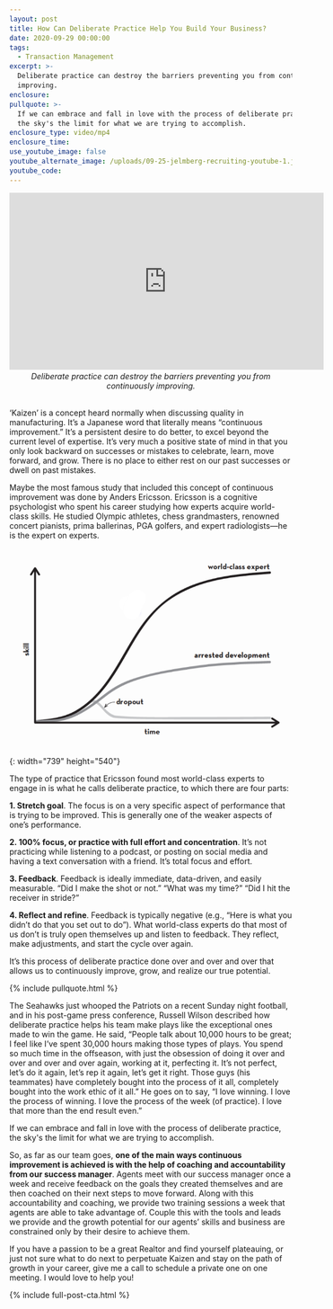 ```yaml
---
layout: post
title: How Can Deliberate Practice Help You Build Your Business?
date: 2020-09-29 00:00:00
tags:
  - Transaction Management
excerpt: >-
  Deliberate practice can destroy the barriers preventing you from continuously
  improving.
enclosure:
pullquote: >-
  If we can embrace and fall in love with the process of deliberate practice,
  the sky's the limit for what we are trying to accomplish.
enclosure_type: video/mp4
enclosure_time:
use_youtube_image: false
youtube_alternate_image: /uploads/09-25-jelmberg-recruiting-youtube-1.jpg
youtube_code:
---
```


<iframe src="https://www.youtube.com/embed/ce9R93rn4gU?rel=0" width="560" height="315" frameborder="0" allowfullscreen="allowfullscreen"></iframe>

<center><em>Deliberate practice can destroy the barriers preventing you from continuously improving.</em></center>

<br>‘Kaizen’ is a concept heard normally when discussing quality in manufacturing. It’s a Japanese word that literally means “continuous improvement.” It’s a persistent desire to do better, to excel beyond the current level of expertise. It’s very much a positive state of mind in that you only look backward on successes or mistakes to celebrate, learn, move forward, and grow. There is no place to either rest on our past successes or dwell on past mistakes.

Maybe the most famous study that included this concept of continuous improvement was done by Anders Ericsson. Ericsson is a cognitive psychologist who spent his career studying how experts acquire world-class skills. He studied Olympic athletes, chess grandmasters, renowned concert pianists, prima ballerinas, PGA golfers, and expert radiologists—he is the expert on experts.

![](/uploads/skill--time.png){: width="739" height="540"}

The type of practice that Ericsson found most world-class experts to engage in is what he calls deliberate practice, to which there are four parts:

**1\. Stretch goal**. The focus is on a very specific aspect of performance that is trying to be improved. This is generally one of the weaker aspects of one’s performance.

**2\. 100% focus, or practice with full effort and concentration**. It’s not practicing while listening to a podcast, or posting on social media and having a text conversation with a friend. It’s total focus and effort.

**3\. Feedback**. Feedback is ideally immediate, data-driven, and easily measurable. “Did I make the shot or not.” “What was my time?” “Did I hit the receiver in stride?”

**4\. Reflect and refine**. Feedback is typically negative (e.g., “Here is what you didn’t do that you set out to do”). What world-class experts do that most of us don’t is truly open themselves up and listen to feedback. They reflect, make adjustments, and start the cycle over again.

It’s this process of deliberate practice done over and over and over that allows us to continuously improve, grow, and realize our true potential.

{% include pullquote.html %}

The Seahawks just whooped the Patriots on a recent Sunday night football, and in his post-game press conference, Russell Wilson described how deliberate practice helps his team make plays like the exceptional ones made to win the game. He said, “People talk about 10,000 hours to be great; I feel like I’ve spent 30,000 hours making those types of plays. You spend so much time in the offseason, with just the obsession of doing it over and over and over and over again, working at it, perfecting it. It’s not perfect, let’s do it again, let’s rep it again, let’s get it right. Those guys (his teammates) have completely bought into the process of it all, completely bought into the work ethic of it all.” He goes on to say, “I love winning. I love the process of winning. I love the process of the week (of practice). I love that more than the end result even.”

If we can embrace and fall in love with the process of deliberate practice, the sky's the limit for what we are trying to accomplish.

So, as far as our team goes, **one of the main ways continuous improvement is achieved is with the help of coaching and accountability from our success manager**. Agents meet with our success manager once a week and receive feedback on the goals they created themselves and are then coached on their next steps to move forward. Along with this accountability and coaching, we provide two training sessions a week that agents are able to take advantage of. Couple this with the tools and leads we provide and the growth potential for our agents’ skills and business are constrained only by their desire to achieve them.

If you have a passion to be a great Realtor and find yourself plateauing, or just not sure what to do next to perpetuate Kaizen and stay on the path of growth in your career, give me a call to schedule a private one on one meeting. I would love to help you\!

{% include full-post-cta.html %}